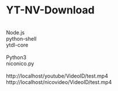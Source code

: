 # YT-NV-Download
<br>
Node.js
<br>
python-shell
<br>
ytdl-core
<br>
<br>
Python3
<br>
niconico.py
<br>
<br>
http://localhost/youtube/VideoID/test.mp4
<br>
http://localhost/nicovideo/VideoID/test.mp4
